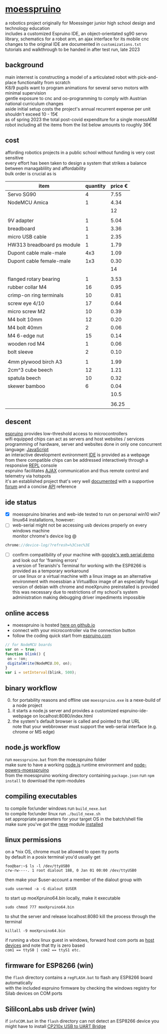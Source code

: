 # [moesspruino](https://beweonline.github.io/)
a robotics project originally for Moessinger junior high school design and technology education  
includes a customized Espruino IDE, an object-orientated sg90 servo library, schematics for a robot arm, an ajax interface for its mobile cnc  
changes to the original IDE are documented in `customizations.txt`  
tutorials and walkthrough to be handed in after test run, late 2023

background
----------
main interrest is constructing a model of a articulated robot with pick-and-place functionality from scratch  
K8/9 pupils want to program animations for several servo motors with minimal supervision  
gentle exposure to cnc and oo-programming to comply with Austrian national curriculum changes  
aside initial setup costs the project's annual recurrent expense per unit shouldn't exceed 10 - 15€  
as of spring 2023 the total post-covid expenditure for a single moessARM robot including all the items from the list below amounts to roughly 36€

cost
----
affording robotics projects in a public school without funding is very cost sensitive  
every effort has been taken to design a system that strikes a balance between managablility and affordability  
bulk order is crucial as is 

| item  | quantity | price € |
| ------------- | ------------- | ------------- |
| Servo SG90 | 4 | 7.55 |
| NodeMCU Amica | 1 | 4.34 |
|  |  | 12 |
|  |  |  |
| 9V adapter | 1 | 5.04 |
| breadboard | 1 | 3.36 |
| micro USB cable | 1 | 2.35 |
| HW313 breadboard ps module | 1 | 1.79 |
| Dupont cable male-male | 4x3 | 1.09 |
| Dupont cable female-male | 1x3 | 0.30 |
|  |  | 14 |
|  |  |  |
| flanged rotary bearing | 1 | 3.53 |
| rubber collar M4 | 16 | 0.95 |
| crimp-on ring terminals | 10 | 0.81 |
| screw eye 4/10 | 17 | 0.64 |
| micro screw M2 | 10 | 0.39 |
| M4 bolt 10mm | 12 | 0.20 |
| M4 bolt 40mm | 2 | 0.06 |
| M4 6-edge nut | 15 | 0.14 |
| wooden rod M4 | 1 | 0.06 |
| bolt sleeve | 2 | 0.10 |
|  |  |  |
| 4mm plywood birch A3 | 1 | 1.99 |
| 2cm^3 cube beech | 12 | 1.21 |
| spatula beech | 10 | 0.32 |
| skewer bamboo | 6 | 0.04 |
|  |  | 10.5 |
|  |  |  |
|  |  | 36.25 |

descent
-------
[espruino](https://github.com/espruino) provides low-threshold access to microcontrollers  
wifi equipped chips can act as servers and host websites / services  
programming of hardware, server and websites done in only one concurrent language: [JavaScript](https://en.wikipedia.org/wiki/JavaScript)  
an interactive development evnironment [IDE](https://www.espruino.com/ide/) is provided as a webpage  
from there compatible chips can be addressed interactively through a responsive [REPL](https://en.wikipedia.org/wiki/Read%E2%80%93eval%E2%80%93print_loop) console  
espruino facilitates [AJAX](https://en.wikipedia.org/wiki/Ajax_(programming)) communication and thus remote control and telemetry via hotspots  
it's an established project that's very well [documented](https://www.espruino.com/) with a supportive [forum](https://forum.espruino.com/) and a concise [API](https://www.espruino.com/Reference#software) reference

ide status
----------
- [x] moesspruino binaries and web-ide tested to run on personal win10 win7 linux64 installations, however:  
- [ ] web-serial might not be accessing usb devices properly on every windows machine  
      monitor chrome's device log @

```javascript
chrome://device-log/?refresh=%3Csec%3E
```

- [ ] confirm compatibility of your machine with [google's web serial demo](https://googlechromelabs.github.io/serial-terminal/) and look out for 'framing errors'  
      a version of Teranishi's Terminal for working with the ESP8266 is provided as a temporary workaround  
      or use linux or a virtual machine with a linux image as an alternative environment
      with moessbian a VirtualBox image of an especially frugal version of debian with chrome and moeXpruino preinstalled is provided
      this was necessary due to restrictions of my school's system administration making debugging driver impediments impossible

online access
-------------
- moesspruino is hosted [here on github.io](https://beweonline.github.io/moesspruino/webIDE/index.html)
- connect with your microcontroller via the connection button
- follow the coding quick start from [espruino.com](http://www.espruino.com/Quick+Start+Code)  
```javascript
// for NodeMCU boards
var on = true;
function blink() {
 on = !on;
 digitalWrite(NodeMCU.D0, on);
}
var i = setInterval(blink, 500);
```

binary workflow
---------------
0. for portability reasons and offline use `moesspruino.exe` is a nexe-build of a node project
1. it starts a node.js server and provides a customized espruino-ide-webpage on localhost:8080/index.html
2. the system's default browser is called and pointed to that URL  
   note that your webbrowser must support the web-serial interface (e.g. chrome or MS edge)

node.js workflow
----------------
run `moesspruino.bat` from the moesspruino folder  
make sure to have a working [node.js](https://nodejs.org/en/) runtime environment and [node-powers-moesspruino](https://docs.npmjs.com/downloading-and-installing-node-js-and-npm)  
from the moesspruino working directory containing `package.json` run `npm install` to download the npm-modules

compiling executables
---------------------
to compile for/under windows run `build_nexe.bat`  
to compile for/under linux run `./build_nexe.sh`  
set appropriate parameters for your target OS in the batch/shell file  
make sure you've got the [nexe](https://github.com/nexe/nexe) module [installed](https://www.npmjs.com/package/nexe)

linux permissions
-----------------
on a \*nix OS, chrome must be allowed to open tty ports  
by default in a posix terminal you'd usually get
```console
foo@bar:~$ ls -l /dev/ttyUSB0
crw-rw----. 1 root dialout 188, 0 Jan 01 00:00 /dev/ttyUSB0
```
then make your $user-account a member of the dialout group with
```console
sudo usermod -a -G dialout $USER
```
to start up moeXpruino64.bin locally, make it executable
```console
sudo chmod 777 moeXpruino64.bin
```
to shut the server and release localhost:8080 kill the process through the terminal
```console
killall -9 moeXpruino64.bin
```
if running a vbox linux guest in windows, forward host com ports as [host devices](https://docs.oracle.com/en/virtualization/virtualbox/6.0/user/serialports.html) and note that tty is zero based  
`com1 == ttyS0 | com2 == ttyS1 etc.`

firmware for ESP8266 (win)
--------------------------
the `flash` directory contains a `regFLASH.bat` to flash any ESP8266 board automatically  
with the included espruino firmware by checking the windows registry for Silab devices on COM ports

SililconLabs usb driver (win)
-----------------------------
if `infoCOM.bat` in the `flash` directory can not detect an ESP8266 device you might have to install [CP210x USB to UART Bridge](https://www.silabs.com/developers/usb-to-uart-bridge-vcp-drivers?tab=downloads)
